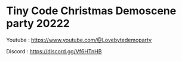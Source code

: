 # Tiny Code Christmas Demoscene party 20222

Youtube  : https://www.youtube.com/@Lovebytedemoparty

Discord : https://discord.gg/Vf6HTnHB